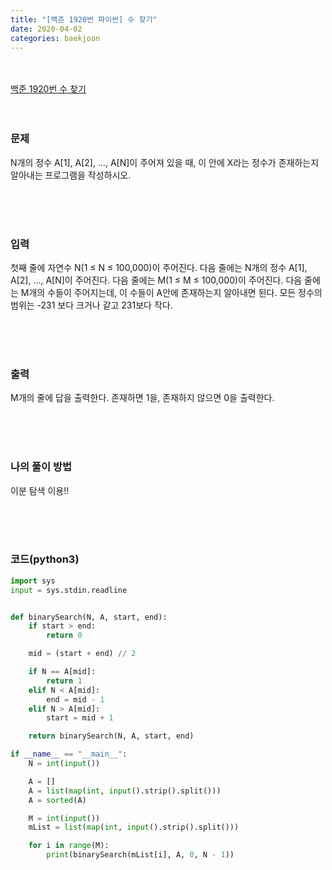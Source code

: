```yaml
---
title: "[백준 1920번 파이썬] 수 찾기"
date: 2020-04-02
categories: baekjoon
---
```


<br><br>
[백준 1920번 수 찾기](https://www.acmicpc.net/problem/1920)
<br><br><br>

### 문제<br>

N개의 정수 A[1], A[2], …, A[N]이 주어져 있을 때, 이 안에 X라는 정수가 존재하는지 알아내는 프로그램을 작성하시오.

<br><br><br>

### 입력<br>

첫째 줄에 자연수 N(1 ≤ N ≤ 100,000)이 주어진다. 다음 줄에는 N개의 정수 A[1], A[2], …, A[N]이 주어진다. 다음 줄에는 M(1 ≤ M ≤ 100,000)이 주어진다. 다음 줄에는 M개의 수들이 주어지는데, 이 수들이 A안에 존재하는지 알아내면 된다. 모든 정수의 범위는 -231 보다 크거나 같고 231보다 작다.

<br><br><br>

### 출력<br>

M개의 줄에 답을 출력한다. 존재하면 1을, 존재하지 않으면 0을 출력한다.

<br><br><br>

### 나의 풀이 방법<br>

이분 탐색 이용!!

<br><br><br>


### 코드(python3)
```python
import sys
input = sys.stdin.readline


def binarySearch(N, A, start, end):
    if start > end:
        return 0

    mid = (start + end) // 2

    if N == A[mid]:
        return 1
    elif N < A[mid]:
        end = mid - 1
    elif N > A[mid]:
        start = mid + 1

    return binarySearch(N, A, start, end)

if __name__ == "__main__":
    N = int(input())

    A = []
    A = list(map(int, input().strip().split()))
    A = sorted(A)

    M = int(input())
    mList = list(map(int, input().strip().split()))

    for i in range(M):
        print(binarySearch(mList[i], A, 0, N - 1))
```
